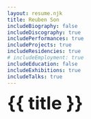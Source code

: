```yaml
---
layout: resume.njk
title: Reuben Son
includeBiography: false
includeDiscography: true
includePerformances: true
includeProjects: true
includeResidencies: true
# includeEmployment: true
includeEducation: false
includeExhibitions: true
includeTalks: true
---
```

# {{ title }}

<style>
  .resume-year {
    padding-right: 10px;
  }

  ul {
    padding-left: 0
  }

  li {
    list-style: none;
    padding-left: 0;
    font-size: 14px;
  }

  li a {
    text-decoration: none;
  }

  p {
    font-size: 14px;
  }
  
  h1 {
    font-size: 42px;
    margin-top: 10px;
  }
</style>
